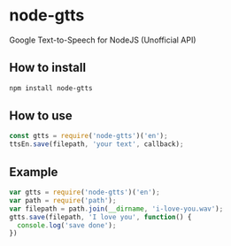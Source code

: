 # node-gtts
Google Text-to-Speech for NodeJS (Unofficial API)

## How to install
```bash
npm install node-gtts
```

## How to use
```javascript
const gtts = require('node-gtts')('en');
ttsEn.save(filepath, 'your text', callback);
```

## Example
```javascript
var gtts = require('node-gtts')('en');
var path = require('path');
var filepath = path.join(__dirname, 'i-love-you.wav');
gtts.save(filepath, 'I love you', function() {
  console.log('save done');
})
```
